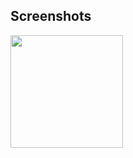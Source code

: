 ## Screenshots

<img src = "https://cdn.discordapp.com/attachments/737300614115098674/737301062897369128/WhatsApp_Image_2020-07-27_at_18.53.54_4.jpeg" width = 180>
